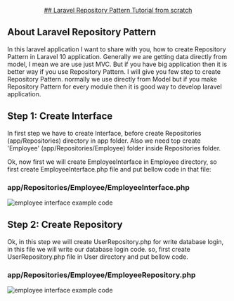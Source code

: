 <p align="center">
    <a href="https://github.com/tauhedulislam0001/Laravel-Repository-Binding" target="_blank">
        ## Laravel Repository Pattern Tutorial from scratch
    </a>
</p>

## About Laravel Repository Pattern

In this laravel application I want to share with you, how to create Repository Pattern in Laravel 10 application. Generally we are getting data directly from model, I mean we are use just MVC. But if you have big application then it is better way if you use Repository Pattern. I will give you few step to create Repository Pattern. normally we use directly from Model but if you make Repository Pattern for every module then it is good way to develop laravel application.

## Step 1: Create Interface

In first step we have to create Interface, before create Repositories (app/Repositories) directory in app folder. Also we need top create 'Employee' (app/Repositories/Employee) folder inside Repositories folder.

Ok, now first we will create EmployeeInterface in Employee directory, so first create EmployeeInterface.php file and put bellow code in that file:

### app/Repositories/Employee/EmployeeInterface.php

![employee interface example code](https://github.com/tauhedulislam0001/Laravel-Repository-Binding/public/screen/EmployeeInterface.png?raw=true)

## Step 2: Create Repository

Ok, in this step we will create UserRepository.php for write database login, in this file we will write our database login code. so, first create UserRepository.php file in User directory and put bellow code.

### app/Repositories/Employee/EmployeeRepository.php
![employee interface example code](https://github.com/tauhedulislam0001/Laravel-Repository-Binding/public/screen/EmployeeRepository.png?raw=true)

